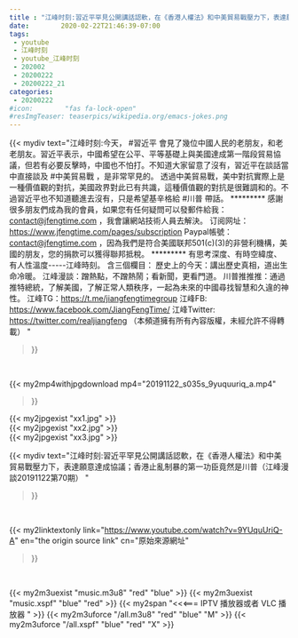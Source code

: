 ```yaml
---
title : "江峰时刻:習近平罕見公開講話認軟，在《香港人權法》和中美貿易戰壓力下，表達願意達成協議；香港止亂制暴的第一功臣竟然是川普（江峰漫談20191122第70期） "
date:        2020-02-22T21:46:39-07:00
tags:
 - youtube
 - 江峰时刻
 - youtube_江峰时刻
 - 202002
 - 20200222
 - 20200222_21
categories:
 - 20200222
#icon:        "fas fa-lock-open"
#resImgTeaser: teaserpics/wikipedia.org/emacs-jokes.png
---
```


{{< mydiv text="江峰时刻:今天， #習近平 會見了幾位中國人民的老朋友，和老老朋友。習近平表示，中國希望在公平、平等基礎上與美國達成第一階段貿易協議，但若有必要反擊時，中國也不怕打。不知道大家留意了沒有，習近平在談話當中直接談及 #中美貿易戰 ，是非常罕見的。 透過中美貿易戰，美中對抗實際上是一種價值觀的對抗，美國政界對此已有共識，這種價值觀的對抗是很難調和的。不過習近平也不知道聽進去沒有，只是希望基辛格給 #川普 帶話。     ********* 感謝很多朋友們成為我的會員，如果您有任何疑問可以發郵件給我：contact@jfengtime.com ，我會讓網站技術人員去解決。 订阅网址：https://www.jfengtime.com/pages/subscription Paypal帳號：contact@jfengtime.com ，因為我們是符合美國联邦501(c)(3)的非營利機構，美國的朋友，您的捐款可以獲得聯邦抵稅。     ********* 有思考深度、有時空緯度、有人性溫度-----江峰時刻。 含三個欄目： 歷史上的今天：講出歷史真相，道出生命冷暖。 江峰漫談：蹭熱點，不蹭熱鬧；看新聞，更看門道。 川普推推推：通過推特總統，了解美國，了解正常人類秩序，一起為未來的中國尋找智慧和久違的神性。  江峰TG：https://t.me/jiangfengtimegroup 江峰FB: https://www.facebook.com/JiangFengTime/ 江峰Twitter: https://twitter.com/realjiangfeng （本頻道擁有所有內容版權，未經允許不得轉載） "
>}}
<br>


{{< my2mp4withjpgdownload mp4="20191122_s035s_9yuquuriq_a.mp4"
>}}

{{< my2jpgexist "xx1.jpg" >}}<br>
{{< my2jpgexist "xx2.jpg" >}}<br>
{{< my2jpgexist "xx3.jpg" >}}<br>



{{< mydiv text="江峰时刻:習近平罕見公開講話認軟，在《香港人權法》和中美貿易戰壓力下，表達願意達成協議；香港止亂制暴的第一功臣竟然是川普（江峰漫談20191122第70期） "
>}}
<br>

{{< my2linktextonly link="https://www.youtube.com/watch?v=9YUquUriQ-A"
en="the origin source link" cn="原始來源網址"
>}}


<br>

{{< my2m3uexist "music.m3u8" "red"  "blue" >}} {{< my2m3uexist "music.xspf" "blue" "red"  >}} {{< my2span "<<<=== IPTV 播放器或者 VLC 播放器 " >}} {{< my2m3uforce "/all.m3u8" "red"  "blue" "M" >}} {{< my2m3uforce "/all.xspf" "blue" "red"  "X" >}} 

